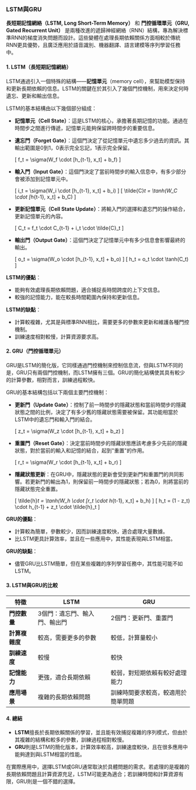 ### LSTM與GRU

**長短期記憶網絡（LSTM, Long Short-Term Memory）** 和 **門控循環單元（GRU, Gated Recurrent Unit）** 是兩種改進的遞歸神經網絡（RNN）結構，專為解決標準RNN的梯度消失問題而設計。這些變體在處理長期依賴關係方面相較於傳統RNN更具優勢，且廣泛應用於語音識別、機器翻譯、語言建模等序列學習任務中。

#### 1. LSTM（長短期記憶網絡）

LSTM通過引入一個特殊的結構——**記憶單元**（memory cell），來幫助模型保持和更新長期依賴的信息。LSTM的關鍵在於其引入了幾個門控機制，用來決定何時遺忘、更新和輸出信息。

LSTM的基本結構由以下幾個部分組成：

- **記憶單元（Cell State）**：這是LSTM的核心，承擔著長期記憶的功能。通過在時間步之間進行傳遞，記憶單元能夠保留跨時間步的重要信息。
  
- **遺忘門（Forget Gate）**：這個門決定了從記憶單元中遺忘多少過去的資訊。其輸出範圍是0到1，0表示完全忘記，1表示完全保留。
  
  \[
  f_t = \sigma(W_f \cdot [h_{t-1}, x_t] + b_f)
  \]
  
- **輸入門（Input Gate）**：這個門決定了當前時間步的輸入信息中，有多少部分會被添加到記憶單元中。
  
  \[
  i_t = \sigma(W_i \cdot [h_{t-1}, x_t] + b_i)
  \]
  \[
  \tilde{C}_t = \tanh(W_C \cdot [h_{t-1}, x_t] + b_C)
  \]

- **更新記憶單元（Cell State Update）**：將輸入門的選擇和遺忘門的操作結合，更新記憶單元的內容。

  \[
  C_t = f_t \cdot C_{t-1} + i_t \cdot \tilde{C}_t
  \]

- **輸出門（Output Gate）**：這個門決定了記憶單元中有多少信息會影響最終的輸出。

  \[
  o_t = \sigma(W_o \cdot [h_{t-1}, x_t] + b_o)
  \]
  \[
  h_t = o_t \cdot \tanh(C_t)
  \]

**LSTM的優點**：
- 能夠有效處理長期依賴問題，適合捕捉長時間跨度的上下文信息。
- 較強的記憶能力，能在較長時間範圍內保持和更新信息。

**LSTM的缺點**：
- 計算較複雜，尤其是與標準RNN相比，需要更多的參數來更新和維護各種門控機制。
- 訓練速度相對較慢，計算資源要求高。

#### 2. GRU（門控循環單元）

GRU是LSTM的簡化版，它同樣通過門控機制來控制信息流，但與LSTM不同的是，GRU只有兩個門控機制，而LSTM擁有三個。GRU的簡化結構使其具有較少的計算參數，相對而言，訓練過程較快。

GRU的基本結構包括以下兩個主要門控機制：

- **更新門（Update Gate）**：控制了前一時間步的隱藏狀態和當前時間步的隱藏狀態之間的比例，決定了有多少舊的隱藏狀態需要被保留。其功能相當於LSTM中的遺忘門和輸入門的結合。
  
  \[
  z_t = \sigma(W_z \cdot [h_{t-1}, x_t] + b_z)
  \]
  
- **重置門（Reset Gate）**：決定當前時間步的隱藏狀態應該考慮多少先前的隱藏狀態，對於當前的輸入和記憶的結合，起到"重置"的作用。

  \[
  r_t = \sigma(W_r \cdot [h_{t-1}, x_t] + b_r)
  \]

- **隱藏狀態更新**：在GRU中，隱藏狀態的更新會受到更新門和重置門的共同影響。若更新門的輸出為1，則保留前一時間步的隱藏狀態；若為0，則將當前的隱藏狀態完全重置。

  \[
  \tilde{h}_t = \tanh(W_h \cdot [r_t \cdot h_{t-1}, x_t] + b_h)
  \]
  \[
  h_t = (1 - z_t) \cdot h_{t-1} + z_t \cdot \tilde{h}_t
  \]

**GRU的優點**：
- 計算較為簡單，參數較少，因而訓練速度較快，適合處理大量數據。
- 比LSTM更具計算效率，並且在一些應用中，其性能表現與LSTM相當。

**GRU的缺點**：
- 儘管GRU比LSTM簡單，但在某些複雜的序列學習任務中，其性能可能不如LSTM。

#### 3. LSTM與GRU的比較

| 特徵            | LSTM                           | GRU                           |
|----------------|--------------------------------|--------------------------------|
| **門控數量**    | 3個門：遺忘門、輸入門、輸出門     | 2個門：更新門、重置門            |
| **計算複雜度**  | 較高，需要更多的參數              | 較低，計算量較小                 |
| **訓練速度**    | 較慢                            | 較快                           |
| **記憶能力**    | 更強，適合長期依賴                | 較弱，對短期依賴有較好處理能力   |
| **應用場景**    | 複雜的長期依賴問題                | 訓練時間要求較高，較適用於簡單問題 |

#### 4. 總結

- **LSTM**擅長於長期依賴關係的學習，並且能有效捕捉複雜的序列模式，但由於其複雜的結構和較多的參數，訓練過程相對較慢。
- **GRU**則是LSTM的簡化版本，計算效率較高，訓練速度較快，且在很多應用中能夠達到與LSTM相當的性能。

在實際應用中，選擇LSTM或GRU通常取決於具體問題的需求。若處理的是複雜的長期依賴問題且計算資源充足，LSTM可能更為適合；若訓練時間和計算資源有限，GRU則是一個不錯的選擇。